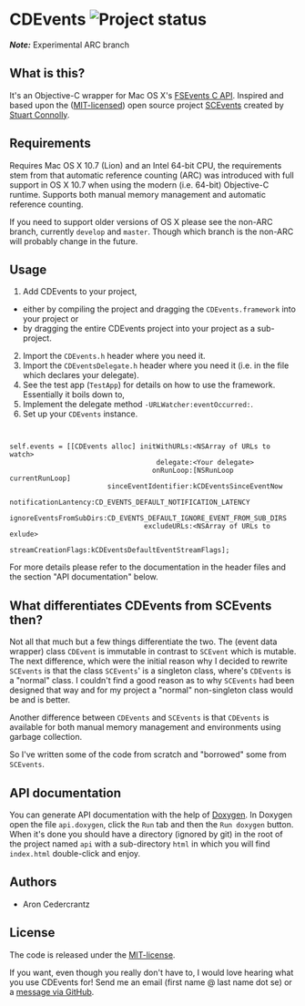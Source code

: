 # CDEvents ![Project status](http://stillmaintained.com/rastersize/CDEvents.png) #
***Note:*** Experimental ARC branch

## What is this? ##
It's an Objective-C wrapper for Mac OS X's [FSEvents C API](http://developer.apple.com/mac/library/documentation/Darwin/Reference/FSEvents_Ref/FSEvents_h/index.html). Inspired and based upon the ([MIT-licensed](http://www.opensource.org/licenses/mit-license.php)) open source project [SCEvents](http://stuconnolly.com/projects/code/) created by [Stuart Connolly](http://stuconnolly.com/).

## Requirements ##
Requires Mac OS X 10.7 (Lion) and an Intel 64-bit CPU, the requirements stem from that automatic reference counting (ARC) was introduced with full support in OS X 10.7 when using the modern (i.e. 64-bit) Objective-C runtime. Supports both manual memory management and automatic reference counting.

If you need to support older versions of OS X please see the non-ARC branch, currently `develop` and `master`. Though which branch is the non-ARC will probably change in the future.

## Usage ##

1. Add CDEvents to your project,
 * either by compiling the project and dragging the `CDEvents.framework` into your project or
 * by dragging the entire CDEvents project into your project as a sub-project.
2. Import the `CDEvents.h` header where you need it.
3. Import the `CDEventsDelegate.h` header where you need it (i.e. in the file which declares your delegate).
4. See the test app (`TestApp`) for details on how to use the framework. Essentially it boils down to,
 1. Implement the delegate method `-URLWatcher:eventOccurred:`.
 2. Set up your `CDEvents` instance.

` `

    self.events = [[CDEvents alloc] initWithURLs:<NSArray of URLs to watch>
										delegate:<Your delegate>
									   onRunLoop:[NSRunLoop currentRunLoop]
							sinceEventIdentifier:kCDEventsSinceEventNow
							notificationLantency:CD_EVENTS_DEFAULT_NOTIFICATION_LATENCY
						 ignoreEventsFromSubDirs:CD_EVENTS_DEFAULT_IGNORE_EVENT_FROM_SUB_DIRS
									 excludeURLs:<NSArray of URLs to exlude>
							 streamCreationFlags:kCDEventsDefaultEventStreamFlags];

For more details please refer to the documentation in the header files and the section "API documentation" below.

## What differentiates CDEvents from SCEvents then? ##
Not all that much but a few things differentiate the two. The (event data wrapper) class `CDEvent` is immutable in contrast to `SCEvent` which is mutable. The next difference, which were the initial reason why I decided to rewrite `SCEvents` is that the class `SCEvents`' is a singleton class, where's `CDEvents` is a "normal" class. I couldn't find a good reason as to why `SCEvents` had been designed that way and for my project a "normal" non-singleton class would be and is better.

Another difference between `CDEvents` and `SCEvents` is that `CDEvents` is available for both manual memory management and environments using garbage collection.

So I've written some of the code from scratch and "borrowed" some from `SCEvents`.

## API documentation ##
You can generate API documentation with the help of [Doxygen](http://www.stack.nl/~dimitri/doxygen/). In Doxygen open the file `api.doxygen`, click the `Run` tab and then the `Run doxygen` button. When it's done you should have a directory (ignored by git) in the root of the project named `api` with a sub-directory `html` in which you will find `index.html` double-click and enjoy.

## Authors ##

* Aron Cedercrantz

## License ##
The code is released under the [MIT-license](http://www.opensource.org/licenses/mit-license.php).

If you want, even though you really don't have to, I would love hearing what you use CDEvents for! Send me an email (first name @ last name dot se) or a [message via GitHub](http://github.com/inbox/new/rastersize).
